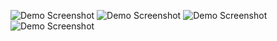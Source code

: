 
![Demo Screenshot](https://github.com/kumarrahul1910/Crichub/blob/master/ss1.jpg?raw=true)
![Demo Screenshot](https://github.com/kumarrahul1910/Crichub/blob/master/ss2.jpg?raw=true)
![Demo Screenshot](https://github.com/kumarrahul1910/Crichub/blob/master/ss3.jpg?raw=true)
![Demo Screenshot](https://github.com/kumarrahul1910/Crichub/blob/master/ss5.jpg?raw=true)

